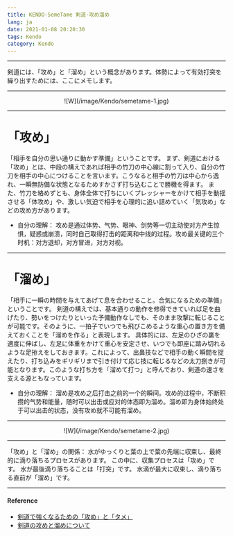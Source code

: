 ```yaml
---
title: KENDO-SemeTame 剣道-攻め溜め
lang: ja
date: 2021-01-08 20:20:30
tags: Kendo
category: Kendo
---
```


----------------------------------------
剣道には、「攻め」と「溜め」という概念があります。体勢によって有効打突を繰り出すためには、ここにメモします。

----------------------------------------

<center>![W](/image/Kendo/semetame-1.jpg)</center>

----------------------------------------
# 「攻め」
「相手を自分の思い通りに動かす準備」ということです。
まず、剣道における「攻め」とは、中段の構えであれば相手の竹刀の中心線に割って入り、自分の竹刀を相手の中心につけることを言います。こうなると相手の竹刀は中心から逸れ、一瞬無防備な状態となるためすかさず打ち込むことで勝機を得ます。
また、竹刀を絡めずとも、身体全体で打ちにいくプレッシャーをかけて相手を動揺させる「体攻め」や、激しい気迫で相手を心理的に追い詰めていく「気攻め」などの攻め方があります。

- 自分の理解：
攻め是通过体势、气势、眼神、剑势等一切主动使对方产生惊惧，疑惑或崩溃，同时自己取得打击的距离和中线的过程。攻め最关键的三个时机：对方退却，对方冒进，对方对视。

----------------------------------------
# 「溜め」
「相手に一瞬の時間を与えてあげて息を合わせること。合気になるための準備」ということです。
剣道の構えでは、基本通りの動作を修得できていれば足を曲げたり、勢いをつけたりといった予備動作なしでも、そのまま攻撃に転じることが可能です。そのように、一拍子でいつでも飛びこめるような重心の置き方を備えておくことを「溜めを作る」と表現します。
具体的には、左足のひざの裏を適度に伸ばし、左足に体重をかけて重心を安定させ、いつでも即座に踏み切れるような足拵えをしておきます。これによって、出鼻技などで相手の動く瞬間を捉えたり、打ち込みをギリギリまで引き付けて応じ技に転じるなどの太刀捌きが可能となります。このような打ち方を「溜めて打つ」と呼んでおり、剣道の速さを支える源ともなっています。

- 自分の理解：
溜め是攻め之后打击之前的一个的瞬间。攻め的过程中，不断积攒的气势和能量，随时可以出击或应对的体态即为溜め。溜め即为身体始终处于可以出击的状态，没有攻め就不可能有溜め。

----------------------------------------

<center>![W](/image/Kendo/semetame-2.jpg)</center>

----------------------------------------

「攻め」と「溜め」の関係：
水がゆっくりと葉の上で葉の先端に収束し、最終的に滴り落ちるプロセスがあります。 
この中に、収集プロセスは「攻め」です。
水が最後滴り落ちることは「打突」です。
水滴が最大に収束し、滴り落ちる直前が「溜め」です。

----------------------------------------

#### Reference

- [剣道で強くなるための「攻め」と「タメ」](https://rainbow9.work/2019/05/09/1104-3/ "Title") 
- [剣道の攻めと溜めについて](https://kendo-practice.net/basic/reservoir-attack/ "Title") 